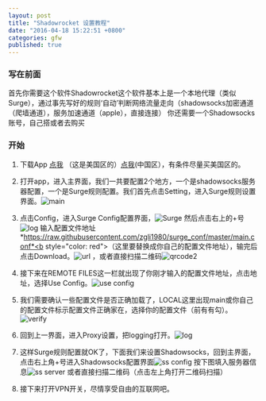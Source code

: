 ```yaml
---
layout: post
title: "Shadowrocket 设置教程"
date: "2016-04-18 15:22:51 +0800"
categories: gfw
published: true
---
```




### 写在前面    
首先你需要这个软件Shadowrocket这个软件基本上是一个本地代理（类似Surge），通过事先写好的规则‘自动’判断网络流量走向（shadowsocks加密通道（爬墙通道），服务加速通道（apple），直接连接）
你还需要一个Shadowsocks账号，自己搭或者去购买

### 开始
1. 下载App [点我](https://itunes.apple.com/us/app/shadowrocket-for-shadowsocks/id932747118?mt=8#) （这是美国区的）[点我](https://appsto.re/cn/UDjM3.i)(中国区），有条件尽量买美国区的。    

2. 打开app，进入主界面，我们一共要配置2个地方，一个是shadowsocks服务器配置，一个是Surge规则配置。我们首先点击Setting，进入Surge规则设置界面。![main][6]    

3. 点击Config，进入Surge Config配置界面，![Surge][2]    然后点击右上的+号![log][3]    输入配置文件地址*https://raw.githubusercontent.com/zgli1980/surge_conf/master/main.conf*<b style="color: red">（这里要替换成你自己的配置文件地址）</b>，输完后点击Download。![url][9]    ，或者直接扫描二维码![qrcode2][10]

4. 接下来在REMOTE FILES这一栏就出现了你刚才输入的配置文件地址，点击地址，选择Use Config。![use config][4]    

5. 我们需要确认一些配置文件是否正确加载了，LOCAL这里出现main或你自己的配置文件标示配置文件正确家在，选择你的配置文件（前有有勾）。![verify][5]     

6. 回到上一界面，进入Proxy设置，把logging打开。![log][7]  

7. 这样Surge规则配置就OK了，下面我们来设置Shadowsocks，回到主界面，点击右上角+号进入Shadowsocks配置界面![ss config][1]     按下图填入服务器信息![ss server][8]    或者直接扫描二维码（点击左上角打开二维码扫描）

8. 接下来打开VPN开关，尽情享受自由的互联网吧。

[1]:https://raw.githubusercontent.com/zgli1980/zgli1980.github.io/master/_src/20160418_ShadowRocket/IMG_1177.PNG         
[2]:https://raw.githubusercontent.com/zgli1980/zgli1980.github.io/master/_src/20160418_ShadowRocket/IMG_1178.PNG         
[3]:https://raw.githubusercontent.com/zgli1980/zgli1980.github.io/master/_src/20160418_ShadowRocket/IMG_1179.PNG         
[4]:https://raw.githubusercontent.com/zgli1980/zgli1980.github.io/master/_src/20160418_ShadowRocket/IMG_1180.PNG         
[5]:https://raw.githubusercontent.com/zgli1980/zgli1980.github.io/master/_src/20160418_ShadowRocket/IMG_1181.PNG         
[6]:https://raw.githubusercontent.com/zgli1980/zgli1980.github.io/master/_src/20160418_ShadowRocket/IMG_1182.PNG         
[7]:https://raw.githubusercontent.com/zgli1980/zgli1980.github.io/master/_src/20160418_ShadowRocket/IMG_1183.PNG         
[8]:https://raw.githubusercontent.com/zgli1980/zgli1980.github.io/master/_src/20160418_ShadowRocket/IMG_1184.PNG         
[9]:https://raw.githubusercontent.com/zgli1980/zgli1980.github.io/master/_src/20160323_shadowrocket/8.PNG        
[10]:https://raw.githubusercontent.com/zgli1980/zgli1980.github.io/master/_src/20160418_ShadowRocket/surge_conf.png        
